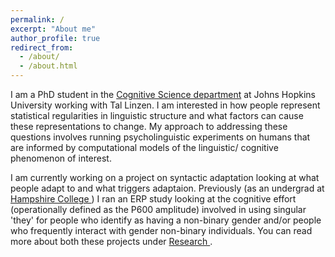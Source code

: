 ```yaml
---
permalink: /
excerpt: "About me"
author_profile: true
redirect_from: 
  - /about/
  - /about.html
---
```


I am a PhD student in the <a href= "http://cogsci.jhu.edu/" target = "_blank"> Cognitive Science department</a> at Johns Hopkins University working with Tal Linzen. I am interested in how people represent statistical regularities in linguistic structure and what factors can cause these representations to change. My approach to addressing these questions involves running psycholinguistic experiments on humans that are informed by computational models of the linguistic/ cognitive phenomenon of interest.

I am currently working on a project on syntactic adaptation looking at what people adapt to and what triggers adaptaion. Previously (as an undergrad at <a href = "https://www.hampshire.edu/" target = "_blank"> Hampshire College </a>) I ran an ERP study looking at the cognitive effort (operationally defined as the P600 amplitude) involved in using singular 'they' for people who identify as having a non-binary gender and/or people who frequently interact with gender non-binary individuals. You can read more about both these projects under <a href= "/research/"> Research </a>.   






